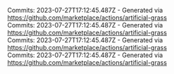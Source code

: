 Commits: 2023-07-27T17:12:45.487Z - Generated via https://github.com/marketplace/actions/artificial-grass
<br>
Commits: 2023-07-27T17:12:45.487Z - Generated via https://github.com/marketplace/actions/artificial-grass
<br>
Commits: 2023-07-27T17:12:45.487Z - Generated via https://github.com/marketplace/actions/artificial-grass
<br>
Commits: 2023-07-27T17:12:45.487Z - Generated via https://github.com/marketplace/actions/artificial-grass
<br>

